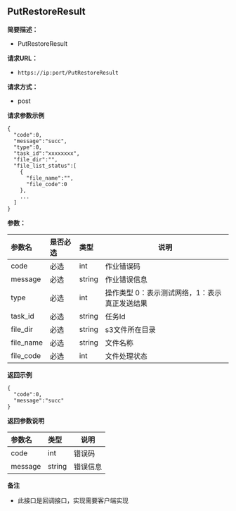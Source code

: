 ## PutRestoreResult

**简要描述：** 

- PutRestoreResult

**请求URL：** 
- ` https://ip:port/PutRestoreResult `

**请求方式：**
- post 


 **请求参数示例**

``` 
{
  "code":0,
  "message":"succ",
  "type":0,
  "task_id":"xxxxxxxx",
  "file_dir":"",
  "file_list_status":[
    {
      "file_name":"",
      "file_code":0
    },
	...
  ]
}
```



**参数：** 

|参数名|是否必选|类型|说明|
|:----    |:---|:----- |-----   |
|code |必选  |int |作业错误码 |
|message |必选  |string |作业错误信息 |
|type |必选  |int |操作类型 0：表示测试网络，1：表示真正发送结果 |
|task_id |必选  |string |任务Id |
|file_dir |必选  |string |s3文件所在目录 |
|file_name |必选  |string |文件名称 |
|file_code |必选  |int |文件处理状态 |

 **返回示例**

``` 
{
  "code":0,
  "message":"succ"
}
```

 **返回参数说明** 

|参数名|类型|说明|
|:-----  |:-----|----- |
|code |int  |错误码
|message |string  |错误信息

 **备注** 

- 此接口是回调接口，实现需要客户端实现

  ​      
